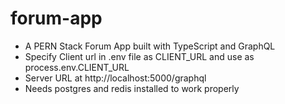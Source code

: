 # forum-app

* A PERN Stack Forum App built with TypeScript and GraphQL
* Specify Client url in .env file as CLIENT_URL and use as process.env.CLIENT_URL
* Server URL at http://localhost:5000/graphql
* Needs postgres and redis installed to work properly
